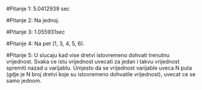 ﻿#Pitanje 1: 
5.0412939 sec

#Pitanje 2:
Na jednoj.

#Pitanje 3:
1.055931sec

#Pitanje 4:
Na pet (1, 3, 4, 5, 6).

#Pitanje 5:
U slucaju kad vise dretvi istovremeno dohvati trenutnu vrijednost. Svaka ce istu vrijednost uvecati za jedan i takvu vrijednost spremiti nazad u varijablu.
Umjesto da se vrijednost varijable uveca N puta (gdje je N broj dretvi koje su istovremeno dohvatile vrijednost), uvecat ce se samo jednom.
